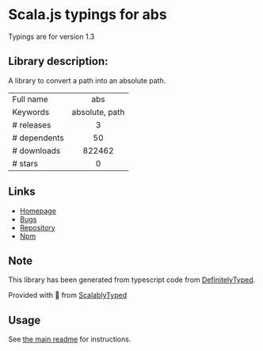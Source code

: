 
# Scala.js typings for abs

Typings are for version 1.3

## Library description:
A library to convert a path into an absolute path.

|                    |                 |
| ------------------ | :-------------: |
| Full name          | abs |
| Keywords           | absolute, path |
| # releases         | 3 |
| # dependents       | 50 |
| # downloads        | 822462 |
| # stars            | 0 |

## Links
- [Homepage](https://github.com/IonicaBizau/abs)
- [Bugs](https://github.com/IonicaBizau/abs/issues)
- [Repository](https://github.com/IonicaBizau/abs)
- [Npm](https://www.npmjs.com/package/abs)
    


## Note
This library has been generated from typescript code from [DefinitelyTyped](https://definitelytyped.org).

Provided with :purple_heart: from [ScalablyTyped](https://github.com/oyvindberg/ScalablyTyped)

## Usage
See [the main readme](../../readme.md) for instructions.


